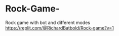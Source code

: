 # Rock-Game-
Rock game with bot and different modes
https://replit.com/@RichardBatbold/Rock-game?v=1
